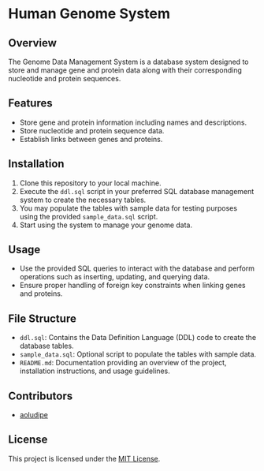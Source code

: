 # Human Genome System

## Overview
The Genome Data Management System is a database system designed to store and manage gene and protein data along with their corresponding nucleotide and protein sequences.

## Features
- Store gene and protein information including names and descriptions.
- Store nucleotide and protein sequence data.
- Establish links between genes and proteins.

## Installation
1. Clone this repository to your local machine.
2. Execute the `ddl.sql` script in your preferred SQL database management system to create the necessary tables.
3. You may populate the tables with sample data for testing purposes using the provided `sample_data.sql` script.
4. Start using the system to manage your genome data.

## Usage
- Use the provided SQL queries to interact with the database and perform operations such as inserting, updating, and querying data.
- Ensure proper handling of foreign key constraints when linking genes and proteins.

## File Structure
- `ddl.sql`: Contains the Data Definition Language (DDL) code to create the database tables.
- `sample_data.sql`: Optional script to populate the tables with sample data.
- `README.md`: Documentation providing an overview of the project, installation instructions, and usage guidelines.

## Contributors
- [aoludipe](https://github.com/ayooludipe)

## License
This project is licensed under the [MIT License](LICENSE).

